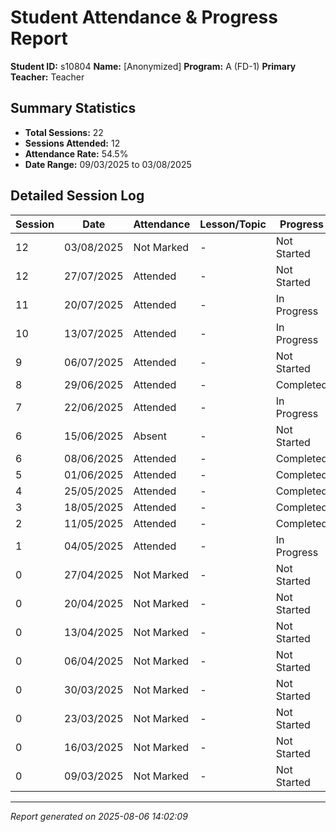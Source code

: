 # Student Attendance & Progress Report

**Student ID:** s10804
**Name:** [Anonymized]
**Program:** A (FD-1)
**Primary Teacher:** Teacher

## Summary Statistics
- **Total Sessions:** 22
- **Sessions Attended:** 12
- **Attendance Rate:** 54.5%
- **Date Range:** 09/03/2025 to 03/08/2025

## Detailed Session Log

| Session | Date | Attendance | Lesson/Topic | Progress |
|---------|------|------------|--------------|----------|
| 12 | 03/08/2025 | Not Marked | - | Not Started |
| 12 | 27/07/2025 | Attended | - | Not Started |
| 11 | 20/07/2025 | Attended | - | In Progress |
| 10 | 13/07/2025 | Attended | - | In Progress |
| 9 | 06/07/2025 | Attended | - | Not Started |
| 8 | 29/06/2025 | Attended | - | Completed |
| 7 | 22/06/2025 | Attended | - | In Progress |
| 6 | 15/06/2025 | Absent | - | Not Started |
| 6 | 08/06/2025 | Attended | - | Completed |
| 5 | 01/06/2025 | Attended | - | Completed |
| 4 | 25/05/2025 | Attended | - | Completed |
| 3 | 18/05/2025 | Attended | - | Completed |
| 2 | 11/05/2025 | Attended | - | Completed |
| 1 | 04/05/2025 | Attended | - | In Progress |
| 0 | 27/04/2025 | Not Marked | - | Not Started |
| 0 | 20/04/2025 | Not Marked | - | Not Started |
| 0 | 13/04/2025 | Not Marked | - | Not Started |
| 0 | 06/04/2025 | Not Marked | - | Not Started |
| 0 | 30/03/2025 | Not Marked | - | Not Started |
| 0 | 23/03/2025 | Not Marked | - | Not Started |
| 0 | 16/03/2025 | Not Marked | - | Not Started |
| 0 | 09/03/2025 | Not Marked | - | Not Started |

---
*Report generated on 2025-08-06 14:02:09*